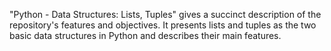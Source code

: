"Python - Data Structures: Lists, Tuples" gives a succinct description of the repository's features and objectives. It presents lists and tuples as the two basic data structures in Python and describes their main features. 
